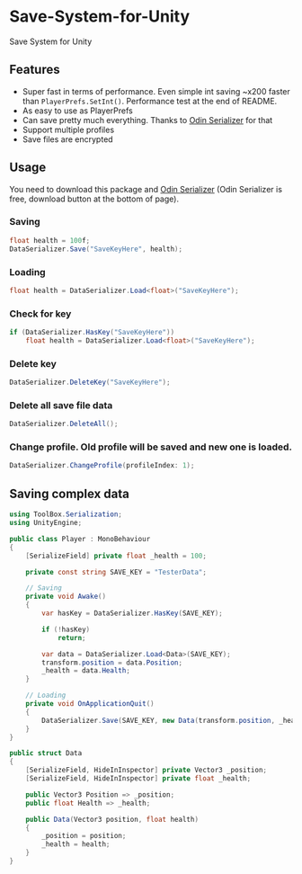# Save-System-for-Unity
Save System for Unity

## Features
- Super fast in terms of performance. Even simple int saving ~x200 faster than ```PlayerPrefs.SetInt()```. Performance test at the end of README.
- As easy to use as PlayerPrefs
- Can save pretty much everything. Thanks to [Odin Serializer](https://github.com/TeamSirenix/odin-serializer) for that
- Support multiple profiles
- Save files are encrypted 

## Usage
You need to download this package and [Odin Serializer](https://odininspector.com/download) (Odin Serializer is free, download button at the bottom of page). 

### Saving

```csharp
float health = 100f;
DataSerializer.Save("SaveKeyHere", health);
```

### Loading

```csharp
float health = DataSerializer.Load<float>("SaveKeyHere");
```

### Check for key

```csharp
if (DataSerializer.HasKey("SaveKeyHere"))
	float health = DataSerializer.Load<float>("SaveKeyHere");
```

### Delete key

```csharp
DataSerializer.DeleteKey("SaveKeyHere");
```

### Delete all save file data

```csharp
DataSerializer.DeleteAll();
```

### Change profile. Old profile will be saved and new one is loaded.

```csharp
DataSerializer.ChangeProfile(profileIndex: 1);
```

## Saving complex data

```csharp
using ToolBox.Serialization;
using UnityEngine;

public class Player : MonoBehaviour
{
	[SerializeField] private float _health = 100;

	private const string SAVE_KEY = "TesterData";

	// Saving
	private void Awake()
	{
		var hasKey = DataSerializer.HasKey(SAVE_KEY);

		if (!hasKey)
			return;

		var data = DataSerializer.Load<Data>(SAVE_KEY);
		transform.position = data.Position;
		_health = data.Health;
	}

	// Loading
	private void OnApplicationQuit()
	{
		DataSerializer.Save(SAVE_KEY, new Data(transform.position, _health));
	}
}

public struct Data
{
	[SerializeField, HideInInspector] private Vector3 _position;
	[SerializeField, HideInInspector] private float _health;

	public Vector3 Position => _position;
	public float Health => _health;

	public Data(Vector3 position, float health)
	{
		_position = position;
		_health = health;
	}
}
```
